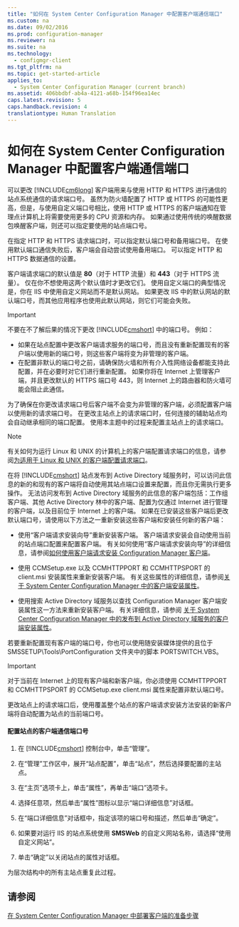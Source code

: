 ```yaml
---
title: "如何在 System Center Configuration Manager 中配置客户端通信端口"
ms.custom: na
ms.date: 09/02/2016
ms.prod: configuration-manager
ms.reviewer: na
ms.suite: na
ms.technology: 
  - configmgr-client
ms.tgt_pltfrm: na
ms.topic: get-started-article
applies_to: 
  - System Center Configuration Manager (current branch)
ms.assetid: 406bbdbf-ab4a-4121-a68b-154f96ea14ec
caps.latest.revision: 5
caps.handback.revision: 4
translationtype: Human Translation
---
```

# 如何在 System Center Configuration Manager 中配置客户端通信端口
可以更改 [!INCLUDE[cm6long](../LocTest/includes/cm6long_md.md)] 客户端用来与使用 HTTP 和 HTTPS 进行通信的站点系统通信的请求端口号。 虽然为防火墙配置了 HTTP 或 HTTPS 的可能性更高，但是，与使用自定义端口号相比，使用 HTTP 或 HTTPS 的客户端通知在管理点计算机上将需要使用更多的 CPU 资源和内存。 如果通过使用传统的唤醒数据包唤醒客户端，则还可以指定要使用的站点端口号。  
  
 在指定 HTTP 和 HTTPS 请求端口时，可以指定默认端口号和备用端口号。 在使用默认端口通信失败后，客户端会自动尝试使用备用端口。 可以指定 HTTP 和 HTTPS 数据通信的设置。  
  
 客户端请求端口的默认值是 **80**（对于 HTTP 流量）和 **443**（对于 HTTPS 流量）。 仅在你不想使用这两个默认值时才更改它们。 使用自定义端口的典型情况是，你在 IIS 中使用自定义网站而不是默认网站。 如果更改 IIS 中的默认网站的默认端口号，而其他应用程序也使用此默认网站，则它们可能会失败。  
  
> [!IMPORTANT]  
>  不要在不了解后果的情况下更改 [!INCLUDE[cmshort](../LocTest/includes/cmshort_md.md)] 中的端口号。 例如：  
>   
>  -   如果在站点配置中更改客户端请求服务的端口号，而且没有重新配置现有的客户端以使用新的端口号，则这些客户端将变为非管理的客户端。  
> -   在配置非默认的端口号之前，请确保防火墙和所有介入性网络设备都能支持此配置，并在必要时对它们进行重新配置。 如果你将在 Internet 上管理客户端，并且更改默认的 HTTPS 端口号 443，则 Internet 上的路由器和防火墙可能会阻止此通信。  
  
 为了确保在你更改请求端口号后客户端不会变为非管理的客户端，必须配置客户端以使用新的请求端口号。 在更改主站点上的请求端口时，任何连接的辅助站点均会自动继承相同的端口配置。 使用本主题中的过程来配置主站点上的请求端口。  
  
> [!NOTE]  
>  有关如何为运行 Linux 和 UNIX 的计算机上的客户端配置请求端口的信息，请参阅[为适用于 Linux 和 UNIX 的客户端配置请求端口](../LocTest/How-to-deploy-clients-to-UNIX-and-Linux-servers-in-System-Center-Configuration-Manager.md#BKMK_ConfigLnUClientCommuincations)。  
  
 在将 [!INCLUDE[cmshort](../LocTest/includes/cmshort_md.md)] 站点发布到 Active Directory 域服务时，可以访问此信息的新的和现有的客户端将自动使用其站点端口设置来配置，而且你无需执行更多操作。 无法访问发布到 Active Directory 域服务的此信息的客户端包括：工作组客户端、其他 Active Directory 林中的客户端、配置为仅通过 Internet 进行管理的客户端，以及目前位于 Internet 上的客户端。 如果在已安装这些客户端后更改默认端口号，请使用以下方法之一重新安装这些客户端和安装任何新的客户端：  
  
-   使用“客户端请求安装向导”重新安装客户端。 客户端请求安装会自动使用当前的站点端口配置来配置客户端。 有关如何使用“客户端请求安装向导”的详细信息，请参阅[如何使用客户端请求安装 Configuration Manager 客户端](../LocTest/How-to-deploy-clients-to-Windows-computers-in-System-Center-Configuration-Manager.md#BKMK_ClientPush)。  
  
-   使用 CCMSetup.exe 以及 CCMHTTPPORT 和 CCMHTTPSPORT 的 client.msi 安装属性来重新安装客户端。 有关这些属性的详细信息，请参阅[关于 System Center Configuration Manager 中的客户端安装属性](../LocTest/About-client-installation-properties-in-System-Center-Configuration-Manager.md)。  
  
-   使用搜索 Active Directory 域服务以查找 Configuration Manager 客户端安装属性这一方法来重新安装客户端。 有关详细信息，请参阅 [关于 System Center Configuration Manager 中的发布到 Active Directory 域服务的客户端安装属性](../LocTest/About-client-installation-properties-published-to-Active-Directory-Domain-Services-in-System-Center-Configuration-Manager.md)。  
  
 若要重新配置现有客户端的端口号，你也可以使用随安装媒体提供的且位于 SMSSETUP\\Tools\\PortConfiguration 文件夹中的脚本 PORTSWITCH.VBS。  
  
> [!IMPORTANT]  
>  对于当前在 Internet 上的现有客户端和新客户端，你必须使用 CCMHTTPPORT 和 CCMHTTPSPORT 的 CCMSetup.exe client.msi 属性来配置非默认端口号。  
  
 更改站点上的请求端口后，使用覆盖整个站点的客户端请求安装方法安装的新客户端将自动配置为站点的当前端口号。  
  
#### 配置站点的客户端通信端口号  
  
1.  在 [!INCLUDE[cmshort](../LocTest/includes/cmshort_md.md)] 控制台中，单击“管理”。  
  
2.  在“管理”工作区中，展开“站点配置”，单击“站点”，然后选择要配置的主站点。  
  
3.  在“主页”选项卡上，单击“属性”，再单击“端口”选项卡。  
  
4.  选择任意项，然后单击“属性”图标以显示“端口详细信息”对话框。  
  
5.  在“端口详细信息”对话框中，指定该项的端口号和描述，然后单击“确定”。  
  
6.  如果要对运行 IIS 的站点系统使用 **SMSWeb** 的自定义网站名称，请选择“使用自定义网站”。  
  
7.  单击“确定”以关闭站点的属性对话框。  
  
 为层次结构中的所有主站点重复此过程。  
  
## 请参阅  
 [在 System Center Configuration Manager 中部署客户端的准备步骤](../LocTest/Preparation-steps-for-deploying-clients-in-System-Center-Configuration-Manager.md)
